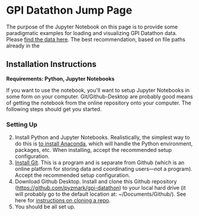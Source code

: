 # GPI Datathon Jump Page
The purpose of the Jupyter Notebook on this page is to provide some paradigmatic examples for loading and visualizing GPI Datathon data. Please [find the data here](https://www.dropbox.com/scl/fi/5hjhlosycq8kbnnmdlrki/datathon_combined.zip?rlkey=i7ke5q7b095e2zkcm08g0l7u6&dl=0). The best recommendation, based on file paths already in the 

## Installation Instructions
**Requirements: Python, Jupyter Notebooks**

If you want to use the notebook, you'll want to setup Jupyter Notebooks in some form on your computer. Git/Github-Desktop are probably good means of getting the notebook from the online repository onto your computer. The following steps should get you started.
### Setting Up
2. Install Python and Jupyter Notebooks. Realistically, the simplest way to do this is [to install Anaconda](https://www.anaconda.com), which will handle the Python environment, packages, etc. When installing, accept the recommended setup configuration.
3. [Install Git](https://git-scm.com/downloads). This is a program and is separate from Github (which is an online platform for storing data and coordinating users—not a program). Accept the recommended setup configuration. 
5. Download Github Desktop. Install and clone this Github repository (https://github.com/pyzmark/gpi-datathon) to your local hard drive (it will probably go to the default location at: ~/Documents/Github/). See here for [instructions on cloning a repo](https://docs.github.com/en/desktop/adding-and-cloning-repositories/cloning-a-repository-from-github-to-github-desktop).
6. You should be all set up.